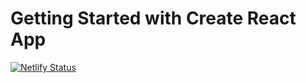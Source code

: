 # Getting Started with Create React App
[![Netlify Status](https://api.netlify.com/api/v1/badges/c73bccd0-95ac-4d77-9f75-632d865a6b72/deploy-status)](https://app.netlify.com/sites/vasco-resume/deploys)

